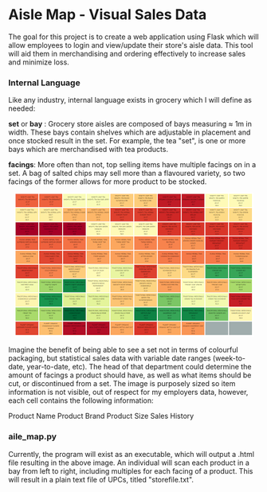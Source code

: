 # Aisle Map - Visual Sales Data
The goal for this project is to create a web application using Flask which will allow employees to login and view/update their store's aisle data. This tool will aid them in merchandising and ordering effectively to increase sales and minimize loss.

### Internal Language

Like any industry, internal language exists in grocery which I will define as needed:

**set** or **bay** : Grocery store aisles are composed of bays measuring ≈ 1m in width. These bays contain shelves which are adjustable in placement and once stocked result in the set. For example, the tea "set", is one or more bays which are merchandised with tea products.

**facings**: More often than not, top selling items have multiple facings on in a set. A bag of salted chips may sell more than a flavoured variety, so two facings of the former allows for more product to be stocked.

<p align="center">
<img src="https://github.com/aaronphaneuf/aisle_map/blob/master/images/tea_heatmap.PNG">
</p>
Imagine the benefit of being able to see a set not in terms of colourful packaging, but statistical sales data with variable date ranges (week-to-date, year-to-date, etc). The head of that department could determine the amount of facings a product should have, as well as what items should be cut, or discontinued from a set. 
The image is purposely sized so item information is not visible, out of respect for my employers data, however, each cell contains the following information:

Product Name
Product Brand
Product Size
Sales History

### aile_map.py

Currently, the program will exist as an executable, which will output a .html file resulting in the above image.
An individual will scan each product in a bay from left to right, including multiples for each facing of a product. This will result in a plain text file of UPCs, titled "storefile.txt".
